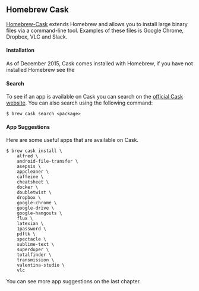## Homebrew Cask

[Homebrew-Cask](https://caskroom.github.io/) extends Homebrew and allows you to install large binary files via a command-line tool. Examples of these files is Google Chrome, Dropbox, VLC and Slack.

#### Installation

As of December 2015, Cask comes installed with Homebrew, if you have not installed Homebrew see the

#### Search

To see if an app is available on Cask you can search on the [official Cask website](https://caskroom.github.io/search). You can also search using the following command:

```
$ brew cask search <package>
```

#### App Suggestions

Here are some useful apps that are available on Cask.

```
$ brew cask install \
    alfred \
    android-file-transfer \
    asepsis \
    appcleaner \
    caffeine \
    cheatsheet \
    docker \
    doubletwist \
    dropbox \
    google-chrome \
    google-drive \
    google-hangouts \
    flux \
    latexian \
    1password \
    pdftk \
    spectacle \
    sublime-text \
    superduper \
    totalfinder \
    transmission \
    valentina-studio \
    vlc
```

You can see more app suggestions on the last chapter.

